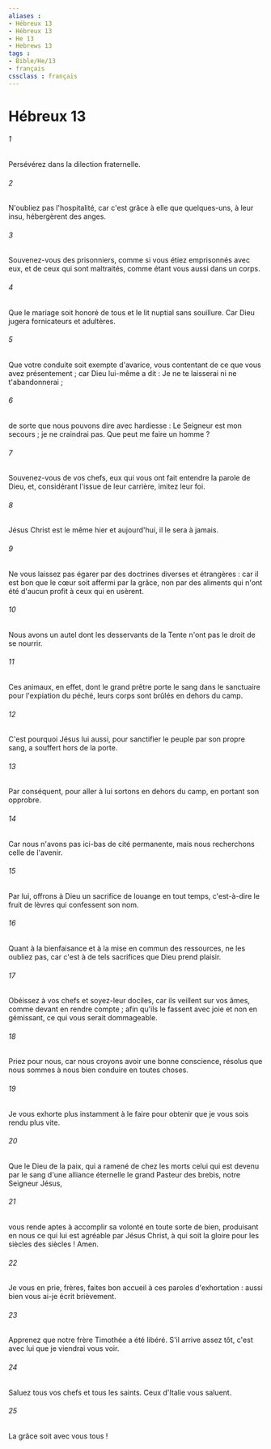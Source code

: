 ```yaml
---
aliases : 
- Hébreux 13
- Hébreux 13
- He 13
- Hebrews 13
tags : 
- Bible/He/13
- français
cssclass : français
---
```


# Hébreux 13

###### 1
Persévérez dans la dilection fraternelle. 
###### 2
N'oubliez pas l'hospitalité, car c'est grâce à elle que quelques-uns, à leur insu, hébergèrent des anges. 
###### 3
Souvenez-vous des prisonniers, comme si vous étiez emprisonnés avec eux, et de ceux qui sont maltraités, comme étant vous aussi dans un corps. 
###### 4
Que le mariage soit honoré de tous et le lit nuptial sans souillure. Car Dieu jugera fornicateurs et adultères. 
###### 5
Que votre conduite soit exempte d'avarice, vous contentant de ce que vous avez présentement ; car Dieu lui-même a dit : Je ne te laisserai ni ne t'abandonnerai ; 
###### 6
de sorte que nous pouvons dire avec hardiesse : Le Seigneur est mon secours ; je ne craindrai pas. Que peut me faire un homme ? 
###### 7
Souvenez-vous de vos chefs, eux qui vous ont fait entendre la parole de Dieu, et, considérant l'issue de leur carrière, imitez leur foi. 
###### 8
Jésus Christ est le même hier et aujourd'hui, il le sera à jamais. 
###### 9
Ne vous laissez pas égarer par des doctrines diverses et étrangères : car il est bon que le cœur soit affermi par la grâce, non par des aliments qui n'ont été d'aucun profit à ceux qui en usèrent. 
###### 10
Nous avons un autel dont les desservants de la Tente n'ont pas le droit de se nourrir. 
###### 11
Ces animaux, en effet, dont le grand prêtre porte le sang dans le sanctuaire pour l'expiation du péché, leurs corps sont brûlés en dehors du camp. 
###### 12
C'est pourquoi Jésus lui aussi, pour sanctifier le peuple par son propre sang, a souffert hors de la porte. 
###### 13
Par conséquent, pour aller à lui sortons en dehors du camp, en portant son opprobre. 
###### 14
Car nous n'avons pas ici-bas de cité permanente, mais nous recherchons celle de l'avenir. 
###### 15
Par lui, offrons à Dieu un sacrifice de louange en tout temps, c'est-à-dire le fruit de lèvres qui confessent son nom. 
###### 16
Quant à la bienfaisance et à la mise en commun des ressources, ne les oubliez pas, car c'est à de tels sacrifices que Dieu prend plaisir. 
###### 17
Obéissez à vos chefs et soyez-leur dociles, car ils veillent sur vos âmes, comme devant en rendre compte ; afin qu'ils le fassent avec joie et non en gémissant, ce qui vous serait dommageable. 
###### 18
Priez pour nous, car nous croyons avoir une bonne conscience, résolus que nous sommes à nous bien conduire en toutes choses. 
###### 19
Je vous exhorte plus instamment à le faire pour obtenir que je vous sois rendu plus vite. 
###### 20
Que le Dieu de la paix, qui a ramené de chez les morts celui qui est devenu par le sang d'une alliance éternelle le grand Pasteur des brebis, notre Seigneur Jésus, 
###### 21
vous rende aptes à accomplir sa volonté en toute sorte de bien, produisant en nous ce qui lui est agréable par Jésus Christ, à qui soit la gloire pour les siècles des siècles ! Amen. 
###### 22
Je vous en prie, frères, faites bon accueil à ces paroles d'exhortation : aussi bien vous ai-je écrit brièvement. 
###### 23
Apprenez que notre frère Timothée a été libéré. S'il arrive assez tôt, c'est avec lui que je viendrai vous voir. 
###### 24
Saluez tous vos chefs et tous les saints. Ceux d'Italie vous saluent. 
###### 25
La grâce soit avec vous tous ! 
